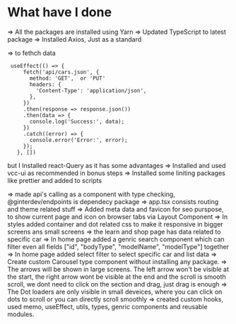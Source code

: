 # What have I done

=> All the packages are installed using Yarn
=> Updated TypeScript to latest package
=> Installed Axios, Just as a standard

=> to fethch data
```
 useEffect(() => {
     fetch('api/cars.json', {
       method: 'GET',  or 'PUT'
       headers: {
         'Content-Type': 'application/json',
       },
     })
     .then(response => response.json())
     .then(data => {
       console.log('Success:', data);
     })
     .catch((error) => {
       console.error('Error:', error);
     });
   }, [])
```
but I Installed react-Query as it has some advantages
=> Installed and used vcc-ui as recommended in bonus steps
=> Installed some liniting packages like prettier and added to scripts

=> made api's calling as a component with type checking, @ginterdev/endpoints is dependecy package
=> app.tsx consists routing and theme related stuff
=> Added meta data and favicon for seo purspose, to show current page and icon on browser tabs via Layout Component
=> In styles added container and dot related css to make it responsive in bigger screens ans small screens
=> the learn and shop page has data related to specific car
=> In home page added a genric search component which can filter even all fields ["id", "bodyType", "modelName", "modelType"] together
=> In home page added select filter to select specific car and list data
=> Create custom Carousel type component without installing any package. 
=> The arrows will be shown in large screens. The left arrow won't be visible at the start, the right arrow wont be visible at the end and the scroll is smooth scroll, we dont need to click on the section and drag, just drag is enough
=> The Dot loaders are only visible in small deveices, where you can click on dots to scroll or you can directly scroll smoothly
=> created custom hooks, used memo, useEffect, utils, types, genric components and reusable modules.
